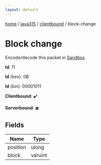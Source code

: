 ```yaml
---
layout: default
---
```


[home](/)  /  [java315](/protocol/java315)  /  [clientbound](/protocol/java315/clientbound)  /  block-change

# Block change

Encode/decode this packet in [Sandbox](../../../sandbox/java315#clientbound.block_change)

**Id**: 11

**Id** (hex): 0B

**Id** (bin): 00001011

**Clientbound**: ✔️

**Serverbound**: ✖️

## Fields

Name | Type
---|---
position | ulong
block | varuint
